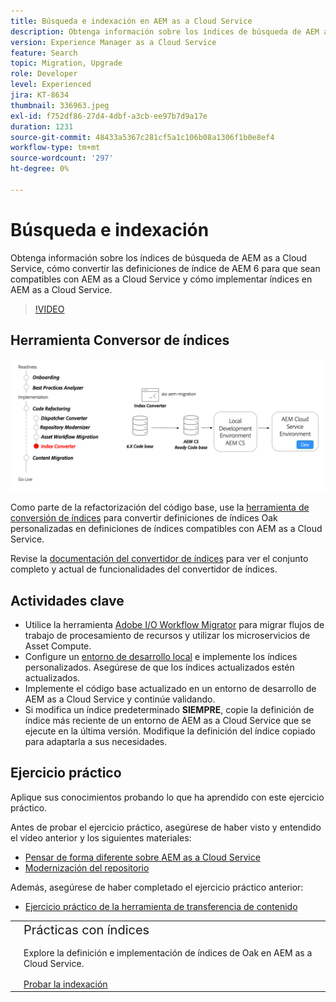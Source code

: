 ```yaml
---
title: Búsqueda e indexación en AEM as a Cloud Service
description: Obtenga información sobre los índices de búsqueda de AEM as a Cloud Service, cómo convertir definiciones de índice de AEM 6 y cómo implementar índices.
version: Experience Manager as a Cloud Service
feature: Search
topic: Migration, Upgrade
role: Developer
level: Experienced
jira: KT-8634
thumbnail: 336963.jpeg
exl-id: f752df86-27d4-4dbf-a3cb-ee97b7d9a17e
duration: 1231
source-git-commit: 48433a5367c281cf5a1c106b08a1306f1b0e8ef4
workflow-type: tm+mt
source-wordcount: '297'
ht-degree: 0%

---
```


# Búsqueda e indexación

Obtenga información sobre los índices de búsqueda de AEM as a Cloud Service, cómo convertir las definiciones de índice de AEM 6 para que sean compatibles con AEM as a Cloud Service y cómo implementar índices en AEM as a Cloud Service.

>[!VIDEO](https://video.tv.adobe.com/v/336963?quality=12&learn=on)

## Herramienta Conversor de índices

![Herramienta de conversión de índices](./assets/index-converter.png)

Como parte de la refactorización del código base, use la [herramienta de conversión de índices](https://github.com/adobe/aio-cli-plugin-aem-cloud-service-migration#command-aio-aem-migrationindex-converter) para convertir definiciones de índices Oak personalizadas en definiciones de índices compatibles con AEM as a Cloud Service.

Revise la [documentación del convertidor de índices](https://experienceleague.adobe.com/docs/experience-manager-cloud-service/content/migration-journey/refactoring-tools/index-converter.html?lang=es) para ver el conjunto completo y actual de funcionalidades del convertidor de índices.

## Actividades clave

+ Utilice la herramienta [Adobe I/O Workflow Migrator](https://github.com/adobe/aio-cli-plugin-aem-cloud-service-migration#command-aio-aem-migrationindex-converter) para migrar flujos de trabajo de procesamiento de recursos y utilizar los microservicios de Asset Compute.
+ Configure un [entorno de desarrollo local](https://experienceleague.adobe.com/docs/experience-manager-learn/cloud-service/local-development-environment-set-up/overview.html?lang=es) e implemente los índices personalizados. Asegúrese de que los índices actualizados estén actualizados.
+ Implemente el código base actualizado en un entorno de desarrollo de AEM as a Cloud Service y continúe validando.
+ Si modifica un índice predeterminado **SIEMPRE**, copie la definición de índice más reciente de un entorno de AEM as a Cloud Service que se ejecute en la última versión. Modifique la definición del índice copiado para adaptarla a sus necesidades.

## Ejercicio práctico

Aplique sus conocimientos probando lo que ha aprendido con este ejercicio práctico.

Antes de probar el ejercicio práctico, asegúrese de haber visto y entendido el vídeo anterior y los siguientes materiales:

+ [Pensar de forma diferente sobre AEM as a Cloud Service](./introduction.md)
+ [Modernización del repositorio](./repository-modernization.md)

Además, asegúrese de haber completado el ejercicio práctico anterior:

+ [Ejercicio práctico de la herramienta de transferencia de contenido](./content-migration/content-transfer-tool.md#hands-on-exercise)

<table style="border-width:0">
    <tr>
        <td style="width:150px">
            <a  rel="noreferrer"
                target="_blank"
                href="https://github.com/adobe/aem-cloud-engineering-video-series-exercises/tree/session7-indexes#cloud-acceleration-bootcamp---session-7-search-and-indexing"><img alt="Repositorio de GitHub de ejercicios prácticos" src="./assets/github.png"/>
            </a>        
        </td>
        <td style="width:100%;margin-bottom:1rem;">
            <div style="font-size:1.25rem;font-weight:400;">Prácticas con índices</div>
            <p style="margin:1rem 0">
                Explore la definición e implementación de índices de Oak en AEM as a Cloud Service.
            </p>
            <a  rel="noreferrer"
                target="_blank"
                href="https://github.com/adobe/aem-cloud-engineering-video-series-exercises/tree/session7-indexes#cloud-acceleration-bootcamp---session-7-search-and-indexing" class="spectrum-Button spectrum-Button--primary spectrum-Button--sizeM">
                <span class="spectrum-Button-label has-no-wrap has-text-weight-bold">Probar la indexación</span>
            </a>
        </td>
    </tr>
</table>
